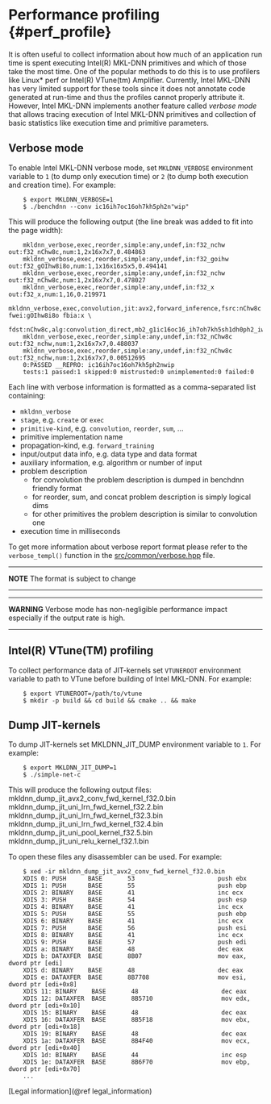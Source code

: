 Performance profiling {#perf_profile}
=====================================

It is often useful to collect information about how much of an application run
time is spent executing Intel(R) MKL-DNN primitives and which of those take
the most time. One of the popular methods to do this is to use profilers like
Linux\* perf or Intel(R) VTune(tm) Amplifier. Currently, Intel MKL-DNN has very
limited support for these tools since it does not annotate code generated at
run-time and thus the profiles cannot properly attribute it. However, Intel
MKL-DNN implements another feature called _verbose mode_ that allows tracing
execution of Intel MKL-DNN primitives and collection of basic statistics like
execution time and primitive parameters.

## Verbose mode

To enable Intel MKL-DNN verbose mode, set `MKLDNN_VERBOSE` environment variable
to `1` (to dump only execution time) or `2` (to dump both execution and
creation time). For example:

```
    $ export MKLDNN_VERBOSE=1
    $ ./benchdnn --conv ic16ih7oc16oh7kh5ph2n"wip"
```

This will produce the following output (the line break was added to fit into
the page width):

```
    mkldnn_verbose,exec,reorder,simple:any,undef,in:f32_nchw out:f32_nChw8c,num:1,2x16x7x7,0.484863
    mkldnn_verbose,exec,reorder,simple:any,undef,in:f32_goihw out:f32_gOIhw8i8o,num:1,1x16x16x5x5,0.494141
    mkldnn_verbose,exec,reorder,simple:any,undef,in:f32_nchw out:f32_nChw8c,num:1,2x16x7x7,0.478027
    mkldnn_verbose,exec,reorder,simple:any,undef,in:f32_x out:f32_x,num:1,16,0.219971
    mkldnn_verbose,exec,convolution,jit:avx2,forward_inference,fsrc:nChw8c fwei:gOIhw8i8o fbia:x \
        fdst:nChw8c,alg:convolution_direct,mb2_g1ic16oc16_ih7oh7kh5sh1dh0ph2_iw7ow7kw5sw1dw0pw2,0.0170898
    mkldnn_verbose,exec,reorder,simple:any,undef,in:f32_nChw8c out:f32_nchw,num:1,2x16x7x7,0.488037
    mkldnn_verbose,exec,reorder,simple:any,undef,in:f32_nChw8c out:f32_nchw,num:1,2x16x7x7,0.00512695
    0:PASSED __REPRO: ic16ih7oc16oh7kh5ph2nwip
    tests:1 passed:1 skipped:0 mistrusted:0 unimplemented:0 failed:0
```

Each line with verbose information is formatted as a comma-separated list
containing:
- `mkldnn_verbose`
- `stage`, e.g. `create` or `exec`
- `primitive-kind`, e.g. `convolution`, `reorder`, `sum`, ...
- primitive implementation name
- propagation-kind, e.g. `forward_training`
- input/output data info, e.g. data type and data format
- auxiliary information, e.g. algorithm or number of input
- problem description
    - for convolution the problem description is dumped in benchdnn friendly format
    - for reorder, sum, and concat problem description is simply logical dims
    - for other primitives the problem description is similar to convolution one
- execution time in milliseconds

To get more information about verbose report format please refer to the
`verbose_templ()` function in the
[src/common/verbose.hpp](https://github.com/intel/mkl-dnn/blob/master/src/common/verbose.hpp)
file.

---
**NOTE**
The format is subject to change

---


---
**WARNING**
Verbose mode has non-negligible performance impact especially if the output
rate is high.

---

## Intel(R) VTune(TM) profiling

To collect performance data of JIT-kernels set `VTUNEROOT` environment variable
to path to VTune before building of Intel MKL-DNN. For example:

```
    $ export VTUNEROOT=/path/to/vtune
    $ mkdir -p build && cd build && cmake .. && make
```

## Dump JIT-kernels
To dump JIT-kernels set MKLDNN_JIT_DUMP environment variable to `1`. For example:

```
    $ export MKLDNN_JIT_DUMP=1
    $ ./simple-net-c
```

This will produce the following output files:
    mkldnn_dump_jit_avx2_conv_fwd_kernel_f32.0.bin
    mkldnn_dump_jit_uni_lrn_fwd_kernel_f32.2.bin
    mkldnn_dump_jit_uni_lrn_fwd_kernel_f32.3.bin
    mkldnn_dump_jit_uni_lrn_fwd_kernel_f32.4.bin
    mkldnn_dump_jit_uni_pool_kernel_f32.5.bin
    mkldnn_dump_jit_uni_relu_kernel_f32.1.bin
    
To open these files any disassembler can be used. For example:

```
    $ xed -ir mkldnn_dump_jit_avx2_conv_fwd_kernel_f32.0.bin
    XDIS 0: PUSH      BASE       53                       push ebx
    XDIS 1: PUSH      BASE       55                       push ebp
    XDIS 2: BINARY    BASE       41                       inc ecx
    XDIS 3: PUSH      BASE       54                       push esp
    XDIS 4: BINARY    BASE       41                       inc ecx
    XDIS 5: PUSH      BASE       55                       push ebp
    XDIS 6: BINARY    BASE       41                       inc ecx
    XDIS 7: PUSH      BASE       56                       push esi
    XDIS 8: BINARY    BASE       41                       inc ecx
    XDIS 9: PUSH      BASE       57                       push edi
    XDIS a: BINARY    BASE       48                       dec eax
    XDIS b: DATAXFER  BASE       8B07                     mov eax, dword ptr [edi]
    XDIS d: BINARY    BASE       48                       dec eax
    XDIS e: DATAXFER  BASE       8B7708                   mov esi, dword ptr [edi+0x8]
    XDIS 11: BINARY    BASE       48                       dec eax
    XDIS 12: DATAXFER  BASE       8B5710                   mov edx, dword ptr [edi+0x10]
    XDIS 15: BINARY    BASE       48                       dec eax
    XDIS 16: DATAXFER  BASE       8B5F18                   mov ebx, dword ptr [edi+0x18]
    XDIS 19: BINARY    BASE       48                       dec eax
    XDIS 1a: DATAXFER  BASE       8B4F40                   mov ecx, dword ptr [edi+0x40]
    XDIS 1d: BINARY    BASE       44                       inc esp
    XDIS 1e: DATAXFER  BASE       8B6F70                   mov ebp, dword ptr [edi+0x70]
    ...
```

[Legal information](@ref legal_information)
